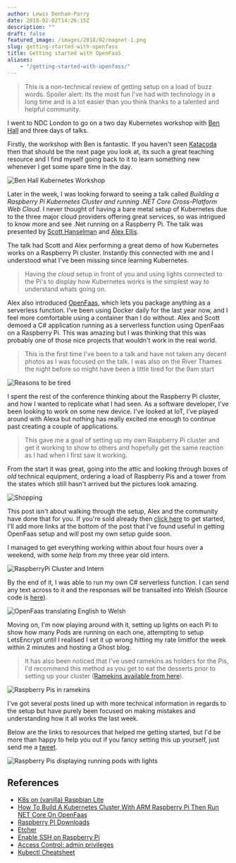 ```yaml
---
author: Lewis Denham-Parry
date: 2018-02-02T14:26:15Z
description: ""
draft: false
featured_image: /images/2018/02/magnet-1.png
slug: getting-started-with-openfass
title: Getting started with OpenFaaS
aliases:
    - "/getting-started-with-openfass/"
---
```


> This is a non-technical review of getting setup on a load of buzz words.  Spoiler alert: Its the most fun I've had with technology in a long time and is a lot easier than you think thanks to a talented and helpful community.

I went to NDC London to go on a two day Kubernetes workshop with [Ben Hall](https://twitter.com/ben_hall) and three days of talks.

Firstly, the workshop with Ben is fantastic.  If you haven't seen [Katacoda](https://www.katacoda.com) then that should be the next page you look at, its such a great teaching resource and I find myself going back to it to learn something new whenever I get some spare time in the day.

![Ben Hall Kubernetes Workshop](/images/2018/02/UNADJUSTEDNONRAW_thumb_3ab7.jpg)

Later in the week, I was looking forward to seeing a talk called *Building a Raspberry Pi Kubernetes Cluster and running .NET Core Cross-Platform Web Cloud*. I never thought of having a bare metal setup of Kubernetes due to the three major cloud providers offering great services, so was intrigued to know more and see .Net running on a Raspberry Pi.  The talk was presented by [Scott Hanselman](https://twitter.com/shanselman) and [Alex Ellis](https://twitter.com/alexellisuk).

The talk had Scott and Alex performing a great demo of how Kubernetes works on a Raspberry Pi cluster.  Instantly this connected with me and I understood what I've been missing since learning Kubernetes.

> Having the *cloud* setup in front of you and using lights connected to the Pi's to display how Kubernetes works is the simplest way to understand whats going on.

Alex also introduced [OpenFaas](https://www.openfaas.com/), which lets you package anything as a serverless function.  I've been using Docker daily for the last year now, and I feel more comfortable using a container than I do without.  Alex and Scott demoed a C# application running as a serverless function using OpenFaas on a Raspberry Pi.  This was amazing but I was thinking that this was probably one of those nice projects that wouldn't work in the real world.

> This is the first time I've been to a talk and have not taken any decent photos as I was focused on the talk.  I was also on the River Thames the night before so might have been a little tired for the 9am start

![Reasons to be tired](/images/2018/02/UNADJUSTEDNONRAW_thumb_3b00.jpg)

I spent the rest of the conference thinking about the Raspberry Pi cluster, and how I wanted to replicate what I had seen.  As a software developer, I've been looking to work on some new device.  I've looked at IoT, I've played around with Alexa but nothing has really excited me enough to continue past creating a couple of applications.

> This gave me a goal of setting up my own Raspberry Pi cluster and get it working to show to others and hopefully get the same reaction as I had when I first saw it working.

From the start it was great, going into the attic and looking through boxes of *old* technical equipment, ordering a load of Raspberry Pis and a tower from the states which still hasn't arrived but the pictures look amazing.

![Shopping](/images/2018/02/UNADJUSTEDNONRAW_thumb_3b58.jpg)

This post isn't about walking through the setup, Alex and the community have done that for you.  If you're sold already then [click here](https://gist.github.com/alexellis/fdbc90de7691a1b9edb545c17da2d975) to get started, I'll add more links at the bottom of the post that I've found useful in getting OpenFaas setup and will post my own setup guide soon.

I managed to get everything working within about four hours over a weekend, with some *help* from my three year old intern.

![RaspberryPi Cluster and Intern](/images/2018/02/UNADJUSTEDNONRAW_thumb_3b63.jpg)

By the end of it, I was able to run my own C# serverless function.  I can send any text across to it and the responses will be transalted into Welsh (Source code is [here](https://github.com/denhamparry/dotnet-translate)).

![OpenFaas translating English to Welsh](/images/2018/02/Screen-Shot-2018-02-01-at-21.32.37.png)

Moving on, I'm now playing around with it, setting up lights on each Pi to show how many Pods are running on each one, attempting to setup LetsEncrypt until I realised I set it up wrong hitting my rate limitfor the week within 2 minutes and hosting a Ghost blog.

> It has also been noticed that I've used ramekins as holders for the Pis, I'd recommend this method as you get to eat the desserts prior to setting up your cluster ([Ramekins available from here](https://www.tesco.com/groceries/en-GB/products/297297493?sc_cmp=ppc*GHS+-+Grocery+-+New*PX+%7C+Shopping+GSC+%7C+Top+Offers*PRODUCT+GROUP297297493*&gclid=EAIaIQobChMIotifnO-G2QIVshbTCh0igA5MEAkYBCABEgI_qfD_BwE&gclsrc=aw.ds)).

![Raspberry Pis in ramekins](/images/2018/02/UNADJUSTEDNONRAW_thumb_3b7a.jpg)

I've got several posts lined up with more technical information in regards to the setup but have purely been focused on making mistakes and understanding how it all works the last week.

Below are the links to resources that helped me getting started, but I'd be more than happy to help you out if you fancy setting this up yourself, just send me a [tweet](https://twitter.com/denhamparry).

![Raspberry Pis displaying running pods with lights](/images/2018/02/UNADJUSTEDNONRAW_thumb_3b81.jpg)

## References

* [K8s on (vanilla) Raspbian Lite](https://gist.github.com/alexellis/fdbc90de7691a1b9edb545c17da2d975)
* [How To Build A Kubernetes Cluster With ARM Raspberry Pi Then Run NET Core On OpenFaas](https://www.hanselman.com/blog/HowToBuildAKubernetesClusterWithARMRaspberryPiThenRunNETCoreOnOpenFaas.aspx)
* [Raspberry PI Downloads](https://www.raspberrypi.org/downloads/raspbian/)
* [Etcher](https://etcher.io/)
* [Enable SSH on Raspberry Pi](https://www.raspberrypi.org/documentation/remote-access/ssh/)
* [Access Control: admin privileges](https://github.com/kubernetes/dashboard/wiki/Access-control#admin-privileges)
* [Kubectl Cheatsheet](https://kubernetes.io/docs/reference/kubectl/cheatsheet/)
